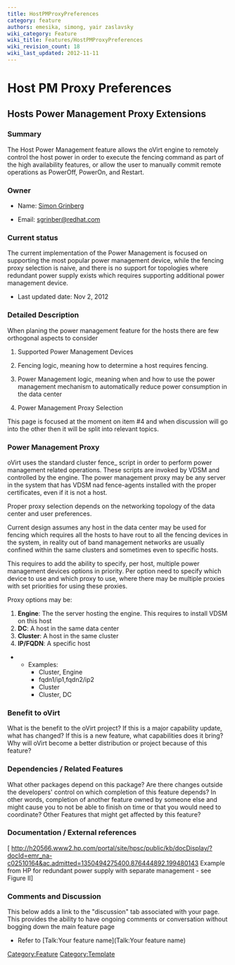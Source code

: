 ```yaml
---
title: HostPMProxyPreferences
category: feature
authors: emesika, simong, yair zaslavsky
wiki_category: Feature
wiki_title: Features/HostPMProxyPreferences
wiki_revision_count: 18
wiki_last_updated: 2012-11-11
---
```


# Host PM Proxy Preferences

## Hosts Power Management Proxy Extensions

### Summary

The Host Power Management feature allows the oVirt engine to remotely control the host power in order to execute the fencing command as part of the high availability features, or allow the user to manually commit remote operations as PowerOff, PowerOn, and Restart.

### Owner

*   Name: [ Simon Grinberg](User:MyUser)

<!-- -->

*   Email: sgrinber@redhat.com

### Current status

The current implementation of the Power Management is focused on supporting the most popular power management device, while the fencing proxy selection is naive, and there is no support for topologies where redundant power supply exists which requires supporting additional power management device.

*   Last updated date: Nov 2, 2012

### Detailed Description

When planing the power management feature for the hosts there are few orthogonal aspects to consider

1. Supported Power Management Devices

2. Fencing logic, meaning how to determine a host requires fencing.

3. Power Management logic, meaning when and how to use the power management mechanism to automatically reduce power consumption in the data center

4. Power Management Proxy Selection

This page is focused at the moment on item #4 and when discussion will go into the other then it will be split into relevant topics.

### Power Management Proxy

oVirt uses the standard cluster fence_<device> script in order to perform power management related operations. These scripts are invoked by VDSM and controlled by the engine. The power management proxy may be any server in the system that has VDSM nad fence-agents installed with the proper certificates, even if it is not a host.

Proper proxy selection depends on the networking topology of the data center and user preferences.

Current design assumes any host in the data center may be used for fencing which requires all the hosts to have rout to all the fencing devices in the system, in reality out of band management networks are usually confined within the same clusters and sometimes even to specific hosts.

This requires to add the ability to specify, per host, multiple power management devices options in priority. Per option need to specify which device to use and which proxy to use, where there may be multiple proxies with set priorities for using these proxies.

Proxy options may be:

1.  **Engine**: The the server hosting the engine. This requires to install VDSM on this host
2.  **DC**: A host in the same data center
3.  **Cluster**: A host in the same cluster
4.  **IP/FQDN**: A specific host

*   -   Examples:
        -   Cluster, Engine
        -   fqdn1/ip1,fqdn2/ip2
        -   Cluster
        -   Cluster, DC

### Benefit to oVirt

What is the benefit to the oVirt project? If this is a major capability update, what has changed? If this is a new feature, what capabilities does it bring? Why will oVirt become a better distribution or project because of this feature?

### Dependencies / Related Features

What other packages depend on this package? Are there changes outside the developers' control on which completion of this feature depends? In other words, completion of another feature owned by someone else and might cause you to not be able to finish on time or that you would need to coordinate? Other Features that might get affected by this feature?

### Documentation / External references

[ <http://h20566.www2.hp.com/portal/site/hpsc/public/kb/docDisplay/?docId=emr_na-c02510164&ac.admitted=1350494275400.876444892.199480143> Example from HP for redundant power supply with separate management - see Figure II]

### Comments and Discussion

This below adds a link to the "discussion" tab associated with your page. This provides the ability to have ongoing comments or conversation without bogging down the main feature page

*   Refer to [Talk:Your feature name](Talk:Your feature name)

<Category:Feature> <Category:Template>
